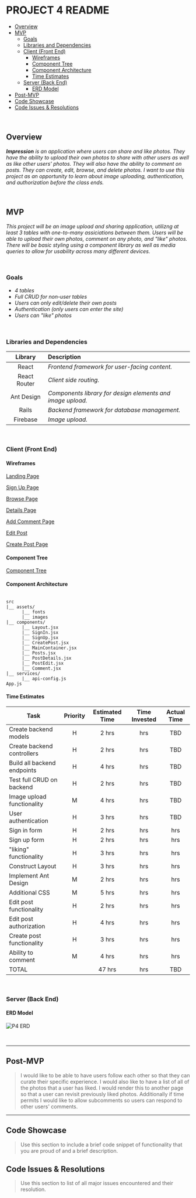 # PROJECT 4 README <!-- omit in toc -->

- [Overview](#overview)
- [MVP](#mvp)
  - [Goals](#goals)
  - [Libraries and Dependencies](#libraries-and-dependencies)
  - [Client (Front End)](#client-front-end)
    - [Wireframes](#wireframes)
    - [Component Tree](#component-tree)
    - [Component Architecture](#component-architecture)
    - [Time Estimates](#time-estimates)
  - [Server (Back End)](#server-back-end)
    - [ERD Model](#erd-model)
- [Post-MVP](#post-mvp)
- [Code Showcase](#code-showcase)
- [Code Issues & Resolutions](#code-issues--resolutions)

<br>

## Overview

_**Impression** is an application where users can share and like photos. They have the ability to upload their own photos to share with other users as well as like other users' photos. They will also have the ability to comment on posts. They can create, edit, browse, and delete photos. I want to use this project as an opportunity to learn about image uploading, authentication, and authorization before the class ends._


<br>

## MVP

_This project will be an image upload and sharing application, utilizng at least 3 tables with one-to-many assiciations between them. Users will be able to upload their own photos, comment on any photo, and "like" photos. There will be basic styling using a component library as well as media queries to allow for usability across many different devices._

<br>

### Goals

- _4 tables_
- _Full CRUD for non-user tables_
- _Users can only edit/delete their own posts_
- _Authentication (only users can enter the site)_
- _Users can "like" photos_


<br>

### Libraries and Dependencies


|     Library      | Description                                |
| :--------------: | :----------------------------------------- |
|      React       | _Frontend framework for user-facing content._ |
|   React Router   | _Client side routing._ |
|     Ant Design   | _Components library for design elements and image upload._ |
|       Rails      | _Backend framework for database management._ |
|     Firebase     | _Image upload._ |

<br>

### Client (Front End)

#### Wireframes


[Landing Page](https://user-images.githubusercontent.com/19270116/116118090-96bf2280-a682-11eb-9245-0648911f876c.png)

[Sign Up Page](https://user-images.githubusercontent.com/19270116/116118167-a76f9880-a682-11eb-95d9-b8e30f2d0ce7.png)

[Browse Page](https://user-images.githubusercontent.com/19270116/116118249-b5bdb480-a682-11eb-9bff-31c19ddf64a1.png)

[Details Page](https://user-images.githubusercontent.com/19270116/116118295-bfdfb300-a682-11eb-91cd-fe3b2485dfcb.png)

[Add Comment Page](https://user-images.githubusercontent.com/19270116/116118359-d128bf80-a682-11eb-8eea-557f00919a29.png)

[Edit Post](https://user-images.githubusercontent.com/19270116/116118393-dd148180-a682-11eb-8080-f4057fbb6644.png)

[Create Post Page](https://user-images.githubusercontent.com/19270116/116118415-e6055300-a682-11eb-9e1a-704a2096757f.png)


#### Component Tree

[Component Tree](https://user-images.githubusercontent.com/19270116/116121017-cc193f80-a685-11eb-8176-bee0138446ab.png)

#### Component Architecture

``` structure

src
|__ assets/
      |__ fonts
      |__ images
|__ components/
      |__ Layout.jsx
      |__ SignIn.jsx
      |__ SignUp.jsx
      |__ CreatePost.jsx
      |__ MainContainer.jsx
      |__ Posts.jsx
      |__ PostDetails.jsx
      |__ PostEdit.jsx
      |__ Comment.jsx
|__ services/
      |__ api-config.js
App.js

```

#### Time Estimates

| Task                | Priority | Estimated Time | Time Invested | Actual Time |
| ------------------- | :------: | :------------: | :-----------: | :---------: |
| Create backend models |    H     |     2 hrs      |      hrs     |     TBD     |
| Create backend controllers |    H     |     2 hrs      |      hrs     |     TBD     |
| Build all backend endpoints |    H     |     4 hrs      |      hrs     |     TBD     |
| Test full CRUD on backend |    H     |     2 hrs      |      hrs     |     TBD     |
| Image upload functionality |    M     |     4 hrs      |      hrs     |     TBD     |
| User authentication |    H     |     3 hrs      |      hrs     |     TBD     |
| Sign in form    |    H     |     2 hrs      |      hrs     |     hrs    |
| Sign up form    |    H     |     2 hrs      |      hrs     |     hrs    |
| "liking" functionality    |    H     |     3 hrs      |      hrs     |     hrs    |
| Construct Layout    |    H     |     3 hrs      |      hrs     |     hrs    |
| Implement Ant Design    |    M     |     2 hrs      |      hrs     |     hrs    |
| Additional CSS    |    M     |     5 hrs      |      hrs     |     hrs    |
| Edit post functionality    |    H     |     2 hrs      |      hrs     |     hrs    |
| Edit post authorization    |    H     |     4 hrs      |      hrs     |     hrs    |
| Create post functionality    |    H     |     3 hrs      |      hrs     |     hrs    |
| Ability to comment    |    M     |     4 hrs      |      hrs     |     hrs    |
| TOTAL               |          |     47 hrs      |      hrs     |     TBD     |


<br>

### Server (Back End)

#### ERD Model
![P4 ERD](https://user-images.githubusercontent.com/19270116/116092842-c44ca180-a66b-11eb-8526-efd5029af39f.png)

<br>

***

## Post-MVP

> I would like to be able to have users follow each other so that they can curate their specific experience. I would also like to have a list of all of the photos that a user has liked. I would render this to another page so that a user can revisit previously liked photos. Additionally if time permits I would like to allow subcomments so users can respond to other users' comments.

***

## Code Showcase

> Use this section to include a brief code snippet of functionality that you are proud of and a brief description.

## Code Issues & Resolutions

> Use this section to list of all major issues encountered and their resolution.

